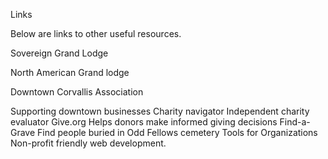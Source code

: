 Links

Below are links to other useful resources.

Sovereign Grand Lodge

North American Grand lodge

Downtown Corvallis Association

Supporting downtown businesses
Charity navigator
Independent charity evaluator
Give.org
Helps donors make informed giving decisions
Find-a-Grave
Find people buried in Odd Fellows cemetery
Tools for Organizations
Non-profit friendly web development.
